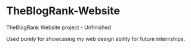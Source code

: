 # TheBlogRank-Website
TheBlogRank Website project - Unfinished

Used purely for showcasing my web design ability for future internships. 
